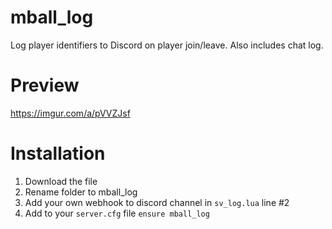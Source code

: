 # mball_log
Log player identifiers to Discord on player join/leave. Also includes chat log.

# Preview
https://imgur.com/a/pVVZJsf


# Installation
1. Download the file
2. Rename folder to mball_log
3. Add your own webhook to discord channel in `sv_log.lua` line #2
4. Add to your `server.cfg` file ```ensure mball_log```

